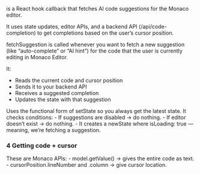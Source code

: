 is a React hook callback that fetches AI code suggestions for the Monaco editor.

It uses state updates, editor APIs, and a backend API (/api/code-completion) to get completions based on the user’s cursor position.

fetchSuggestion is called whenever you want to fetch a new suggestion (like “auto-complete” or “AI hint”) for the code that the user is currently editing in Monaco Editor.

It:
- Reads the current code and cursor position
- Sends it to your backend API
- Receives a suggested completion
- Updates the state with that suggestion


Uses the functional form of setState so you always get the latest state.
It checks conditions:
    - If suggestions are disabled → do nothing.
    - If editor doesn’t exist → do nothing.
    - It creates a newState where isLoading: true — meaning, we’re fetching a suggestion.


### 4 Getting code + cursor

These are Monaco APIs:
    - model.getValue() → gives the entire code as text.
    - cursorPosition.lineNumber and .column → give cursor location.